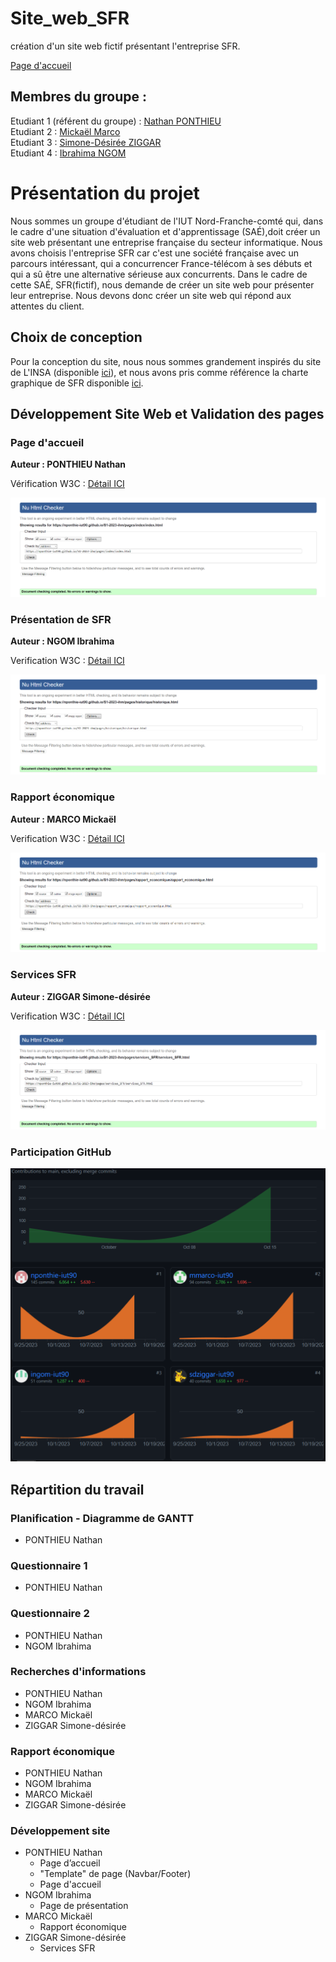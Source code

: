 # Site_web_SFR

création d'un site web fictif présentant l'entreprise SFR.

[Page d'accueil](https://nponthie-iut90.github.io/S1-2023-ihm/)
## Membres du groupe :

Etudiant 1 (référent du groupe) :  [Nathan PONTHIEU](mailto:nathan.ponthieu@edu.univ-fcomte.fr?subject=SAE_1_05_06)  
Etudiant 2 : [Mickaël Marco](mailto:mickael.marco@edu.univ-fcomte.fr?subject=SAE_1_05_06)   
Etudiant 3 : [Simone-Désirée ZIGGAR](mailto:simone_desiree.ziggar@edu.univ-fcomte.fr?subject=SAE_1_05_06)  
Etudiant 4 : [Ibrahima NGOM](mailto:ibrahima.ngom@edu.univ-fcomte.fr?subject=SAE_1_05_06)  

# Présentation du projet

Nous sommes un groupe d'étudiant de l'IUT Nord-Franche-comté qui, dans le cadre d'une situation d'évaluation et d'apprentissage (SAÉ),doit créer un site web présentant une entreprise française du secteur informatique.
Nous avons choisis l'entreprise SFR car c'est une société française avec un parcours intéressant, qui a concurrencer France-télécom à ses débuts et qui a sû être une alternative sérieuse aux concurrents. Dans le cadre de cette SAÉ, SFR(fictif), nous demande de créer un site web pour présenter leur entreprise. Nous devons donc créer un site web qui répond aux attentes du client.

## Choix de conception  

Pour la conception du site, nous nous sommes grandement inspirés du site de L'INSA (disponible [ici](https://www.groupe-insa.fr/)), et nous avons pris comme référence la charte graphique de SFR disponible [ici](https://www.sfr.fr/).    


## Développement Site Web et Validation des pages

### Page d'accueil

**Auteur : PONTHIEU Nathan**  

Vérification W3C : [Détail ICI](https://validator.w3.org/nu/?showsource=yes&showoutline=yes&showimagereport=yes&doc=https%3A%2F%2Fnponthie-iut90.github.io%2FS1-2023-ihm%2Fpages%2Frapport_economique%2Frapport_economique.html)


![capture d'écran de la conformité de la page ...](doc/Nathan_W3C.png)

### Présentation de SFR

**Auteur : NGOM Ibrahima**  

Verification W3C : [Détail ICI](https://validator.w3.org/nu/?showsource=yes&showoutline=yes&showimagereport=yes&doc=https%3A%2F%2Fdemo-am90.github.io%2Fs1-demo%2Findex.html)


![capture d'écran de la conformité de la page ...](doc/Ibrahima_W3C.png)

### Rapport économique

**Auteur : MARCO Mickaël**

Verification W3C : [Détail ICI](https://validator.w3.org/nu/?showsource=yes&showoutline=yes&showimagereport=yes&doc=https%3A%2F%2Fnponthie-iut90.github.io%2FS1-2023-ihm%2Fpages%2Frapport_economique%2Frapport_economique.html)


![capture d'écran de la conformité de la page ...](doc/Mickaël_W3C.png)

### Services SFR

**Auteur : ZIGGAR Simone-désirée**

Verification W3C : [Détail ICI](https://validator.w3.org/nu/?showsource=yes&showoutline=yes&showimagereport=yes&doc=https%3A%2F%2Fnponthie-iut90.github.io%2FS1-2023-ihm%2Fpages%2Fservices_SFR%2Fservices_SFR.html)

![capture d'écran de la conformité de la page ...](doc/Simone_W3C.png)

### Participation GitHub

![capture d'écran de la participation sur GitHub ...](doc/capture_participation_git_hub.png)

## Répartition du travail

### Planification - Diagramme de GANTT

- PONTHIEU Nathan

### Questionnaire 1

- PONTHIEU Nathan

### Questionnaire 2

- PONTHIEU Nathan
- NGOM Ibrahima

### Recherches d'informations

- PONTHIEU Nathan
- NGOM Ibrahima
- MARCO Mickaël
- ZIGGAR Simone-désirée


### Rapport économique

- PONTHIEU Nathan
- NGOM Ibrahima
- MARCO Mickaël
- ZIGGAR Simone-désirée

### Développement site

- PONTHIEU Nathan
  - Page d’accueil
  - "Template" de page (Navbar/Footer)
  - Page d'accueil
- NGOM Ibrahima
  - Page de présentation
- MARCO Mickaël
  - Rapport économique
- ZIGGAR Simone-désirée
  - Services SFR
